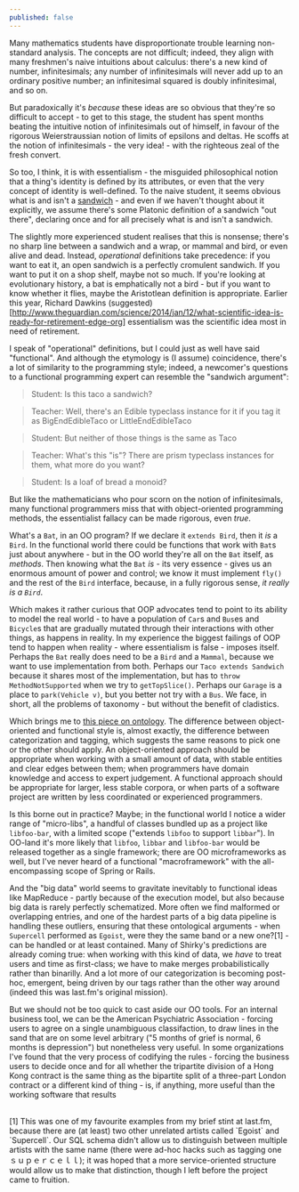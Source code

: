 ```yaml
---
published: false
---
```


Many mathematics students have disproportionate trouble learning non-standard analysis. The concepts are not difficult; indeed, they align with many freshmen's naive intuitions about calculus: there's a new kind of number, infinitesimals; any number of infinitesimals will never add up to an ordinary positive number; an infinitesimal squared is doubly infinitesimal, and so on.

But paradoxically it's *because* these ideas are so obvious that they're so difficult to accept - to get to this stage, the student has spent months beating the intuitive notion of infinitesimals out of himself, in favour of the rigorous Weierstraussian notion of limits of epsilons and deltas. He scoffs at the notion of infinitesimals - the very idea! - with the righteous zeal of the fresh convert.

So too, I think, it is with essentialism - the misguided philosophical notion that a thing's identity is defined by its attributes, or even that the very concept of identity is well-defined. To the naive student, it seems obvious what is and isn't a [sandwich](https://medium.com/@kmikeym/is-this-a-sandwich-50b1317eb3f5) - and even if we haven't thought about it explicitly, we assume there's some Platonic definition of a sandwich "out there", declaring once and for all precisely what is and isn't a sandwich.

The slightly more experienced student realises that this is nonsense; there's no sharp line between a sandwich and a wrap, or mammal and bird, or even alive and dead. Instead, *operational* definitions take precedence: if you want to eat it, an open sandwich is a perfectly cromulent sandwich. If you want to put it on a shop shelf, maybe not so much. If you're looking at evolutionary history, a bat is emphatically not a bird - but if you want to know whether it flies, maybe the Aristotlean definition is appropriate. Earlier this year, Richard Dawkins (suggested)[http://www.theguardian.com/science/2014/jan/12/what-scientific-idea-is-ready-for-retirement-edge-org] essentialism was the scientific idea most in need of retirement.

I speak of "operational" definitions, but I could just as well have said "functional". And although the etymology is (I assume) coincidence, there's a lot of similarity to the programming style; indeed, a newcomer's questions to a functional programming expert can resemble the "sandwich argument":

> Student: Is this taco a sandwich?

> Teacher: Well, there's an Edible typeclass instance for it if you tag it as BigEndEdibleTaco or LittleEndEdibleTaco

> Student: But neither of those things is the same as Taco

> Teacher: What's this "is"? There are prism typeclass instances for them, what more do you want?

> Student: Is a loaf of bread a monoid?

But like the mathematicians who pour scorn on the notion of infinitesimals, many functional programmers miss that with object-oriented programming methods, the essentialist fallacy can be made rigorous, even *true*.

What's a `Bat`, in an OO program? If we declare it `extends Bird`, then it *is* a `Bird`. In the functional world there could be functions that work with `Bat`s just about anywhere - but in the OO world they're all on the `Bat` itself, as *methods*. Then knowing what the `Bat` *is* - its very essence - gives us an enormous amount of power and control; we know it must implement `fly()` and the rest of the `Bird` interface, because, in a fully rigorous sense, *it really is a `Bird`*.

Which makes it rather curious that OOP advocates tend to point to its ability to model the real world - to have a population of `Car`s and `Bus`es and `Bicycle`s that are gradually mutated through their interactions with other things, as happens in reality. In my experience the biggest failings of OOP tend to happen when reality - where essentialism is false - imposes itself. Perhaps the `Bat` really does need to be a `Bird` and a `Mammal`, because we want to use implementation from both. Perhaps our `Taco extends Sandwich` because it shares most of the implementation, but has to `throw MethodNotSupported` when we try to `getTopSlice()`. Perhaps our `Garage` is a place to `park(Vehicle v)`, but you better not try with a `Bus`. We face, in short, all the problems of taxonomy - but without the benefit of cladistics.

Which brings me to [this piece on ontology](http://www.shirky.com/writings/ontology_overrated.html). The difference between object-oriented and functional style is, almost exactly, the difference between categorization and tagging, which suggests the same reasons to pick one or the other should apply. An object-oriented approach should be appropriate when working with a small amount of data, with stable entities and clear edges between them; when programmers have domain knowledge and access to expert judgement. A functional approach should be appropriate for larger, less stable corpora, or when parts of a software project are written by less coordinated or experienced programmers.

Is this borne out in practice? Maybe; in the functional world I notice a wider range of "micro-libs", a handful of classes bundled up as a project like `libfoo-bar`, with a limited scope ("extends `libfoo` to support `libbar`"). In OO-land it's more likely that `libfoo`, `libbar` and `libfoo-bar` would be released together as a single framework; there are OO microframeworks as well, but I've never heard of a functional "macroframework" with the all-encompassing scope of Spring or Rails.

And the "big data" world seems to gravitate inevitably to functional ideas like MapReduce - partly because of the execution model, but also because big data is rarely perfectly schematized. More often we find malformed or overlapping entries, and one of the hardest parts of a big data pipeline is handling these outliers, ensuring that these ontological arguments - when `Supercell` performed as `Egoist`, were they the same band or a new one?[1] - can be handled or at least contained. Many of Shirky's predictions are already coming true: when working with this kind of data, we *have* to treat users and time as first-class; we have to make merges probabilistically rather than binarilly. And a lot more of our categorization is becoming post-hoc, emergent, being driven by our tags rather than the other way around (indeed this was last.fm's original mission).

But we should not be too quick to cast aside our OO tools. For an internal business tool, we can be the American Psychiatric Association - forcing users to agree on a single unambiguous classifaction, to draw lines in the sand that are on some level arbitrary ("5 months of grief is normal, 6 months is depression") but nonetheless very useful. In some organizations I've found that the very process of codifying the rules - forcing the business users to decide once and for all whether the tripartite division of a Hong Kong contract is the same thing as the bipartite split of a three-part London contract or a different kind of thing - is, if anything, more useful than the working software that results
<br/>
<p/>
<br/>
[1] This was one of my favourite examples from my brief stint at last.fm, because there are (at least) two other unrelated artists called `Egoist` and `Supercell`. Our SQL schema didn't allow us to distinguish between multiple artists with the same name (there were ad-hoc hacks such as tagging one ｓｕｐｅｒｃｅｌｌ); it was hoped that a more service-oriented structure would allow us to make that distinction, though I left before the project came to fruition.